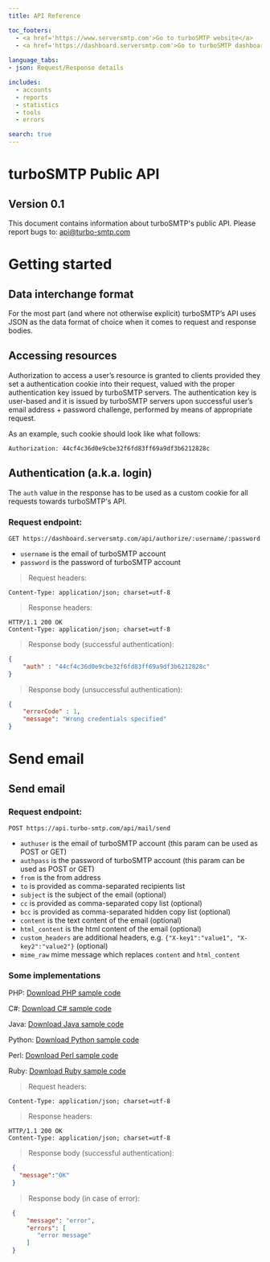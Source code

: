 ```yaml
---
title: API Reference

toc_footers:
  - <a href='https://www.serversmtp.com'>Go to turboSMTP website</a>
  - <a href='https://dashboard.serversmtp.com'>Go to turboSMTP dashboard</a>
  
language_tabs:
- json: Request/Response details

includes:
  - accounts
  - reports
  - statistics
  - tools
  - errors

search: true
---
```


# turboSMTP Public API
  
## Version 0.1

This document contains information about turboSMTP's public API. Please report bugs to: <api@turbo-smtp.com>

# Getting started
  
## Data interchange format

For the most part (and where not otherwise explicit) turboSMTP’s API uses JSON as the data format of choice when it comes to request and response bodies.

## Accessing resources

Authorization to access a user’s resource is granted to clients provided they set a authentication cookie into their request, valued with the proper authentication key issued by turboSMTP servers. The authentication key is user-based and it is issued by turboSMTP servers upon successful user’s email address + password challenge, performed by means of appropriate request.

As an example, such cookie should look like what follows:

`Authorization: 44cf4c36d0e9cbe32f6fd83ff69a9df3b6212828c`

## Authentication (a.k.a. login)

The `auth` value in the response has to be used as a custom cookie for all requests towards turboSMTP's API.

### Request endpoint:

`
GET https://dashboard.serversmtp.com/api/authorize/:username/:password
`

- `username` is the email of turboSMTP account
- `password` is the password of turboSMTP account

> Request headers:

```
Content-Type: application/json; charset=utf-8
```

> Response headers:

```
HTTP/1.1 200 OK
Content-Type: application/json; charset=utf-8
```

> Response body (successful authentication):

```json
{
    "auth" : "44cf4c36d0e9cbe32f6fd83ff69a9df3b6212828c"
}
```

> Response body (unsuccessful authentication):

```json
{
    "errorCode" : 1,
    "message": "Wrong credentials specified"
}
```

# Send email

## Send email

### Request endpoint:

`
POST https://api.turbo-smtp.com/api/mail/send
`

- `authuser` is the email of turboSMTP account (this param can be used as POST or GET)
- `authpass` is the password of turboSMTP account (this param can be used as POST or GET)
- `from` is the from address
- `to` is provided as comma-separated recipients list
- `subject` is the subject of the email (optional)
- `cc` is provided as comma-separated copy list (optional)
- `bcc` is provided as comma-separated hidden copy list (optional)
- `content` is the text content of the email (optional)
- `html_content` is the html content of the email (optional)
- `custom_headers` are additional headers, e.g. `{"X-key1":"value1", "X-key2":"value2"}` (optional)
- `mime_raw` mime message which replaces `content` and `html_content`

### Some implementations

PHP: [Download PHP sample code](https://dashboard.serversmtp.com/downloads/turbo_send_email_code.zip "Go to PHP implementation")

C#: [Download C# sample code](https://dashboard.serversmtp.com/downloads/CSharp-turboSMTP-API.zip "Go to C# implementation")

Java: [Download Java sample code](https://dashboard.serversmtp.com/downloads/Java-turboSMTP-API.zip "Go to Java implementation")

Python: [Download Python sample code](https://dashboard.serversmtp.com/downloads/Python-turboSMTP-API.zip "Go to Python implementation")

Perl: [Download Perl sample code](https://dashboard.serversmtp.com/downloads/Perl-turboSMTP-API.zip "Go to Perl implementation")

Ruby: [Download Ruby sample code](https://dashboard.serversmtp.com/downloads/Ruby-turboSMTP-API.zip "Go to Ruby implementation")

> Request headers:

```
Content-Type: application/json; charset=utf-8
```

> Response headers:

```
HTTP/1.1 200 OK
Content-Type: application/json; charset=utf-8
```

> Response body (successful authentication):

```json
 { 
   "message":"OK" 
 }

```

> Response body (in case of error):

```json
 { 
     "message": "error",
     "errors": [
        "error message"
     ]
 } 
```